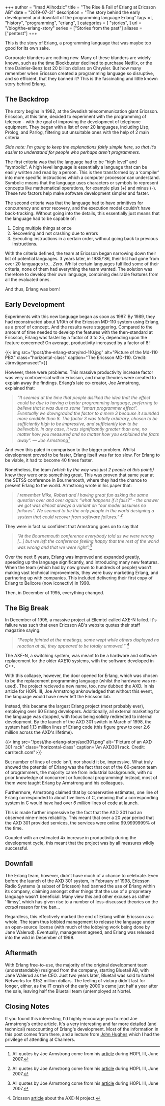 +++
author = "Imad Alihodzic"
title = "The Rise & Fall of Erlang at Ericsson AB"
date = "2019-07-31"
description = "The story behind the early development and downfall of the programming language Erlang"
tags = [
    "history",
    "programming",
    "erlang",
]
categories = [
    "stories",
]
url = "/blog/the-erlang-story"
series = ["Stories from the past"]
aliases = ["pentest"]
+++

This is the story of Erlang, a programming language that was maybe too good for its own sake.

<!--more-->

Corporate blunders are nothing new. Many of these blunders are widely known, such as the time Blockbuster declined to purchase Netflix, or the time Daimler-Benz lost 20 billion dollars on Chrysler. But how many remember when Ericsson created a programming language so disruptive, and so efficient, that they banned it? This is the fascinating and little known story behind Erlang.

## The Backdrop

The story begins in 1982, at the Swedish telecommunication giant Ericsson. Ericsson, at this time, decided to experiment with the programming of telecom - with the goal of improving the development of telephone equipment.
They began with a list of over 20 languages, including Lisp, Prolog, and Parlog, filtering out unsuitable ones with the help of 2 main criteria.

_Side note: I’m going to keep the explanations fairly simple here, so that it’s easier to understand for people who perhaps aren’t programmers._

The first criteria was that the language had to be “high level” and “symbolic”. A high level language is essentially a language that can be easily written and read by a person. This is then transformed by a ‘compiler’ into more specific instructions which a computer processor can understand. Symbolic means that the language uses characters or symbols to represent concepts like mathematical operations, for example plus (+) and minus (-). These two factors help make software development simpler and faster.

The second criteria was that the language had to have primitives for concurrency and error recovery, and the execution model couldn’t have back-tracking. Without going into the details, this essentially just means that the language had to be capable of:

1. Doing multiple things at once
2. Recovering and not crashing due to errors
3. Executing instructions in a certain order, without going back to previous instructions.

With the criteria defined, the team at Ericsson began narrowing down their list of potential languages. 3 years later, in 1985/'86, their list had gone from over 20 languages to… _Zero_. Whilst certain languages fulfilled some of their criteria, none of them had everything the team wanted. The solution was therefore to develop their own language, combining desirable features from all the evaluated ones.

And thus, Erlang was born!

## Early Development

Experiments with this new language began as soon as 1987. By 1989, they had reconstructed about 1/10th of the Ericsson MD-110 system using Erlang, as a proof of concept. And the results were staggering. Compared to the amount of time needed to develop the features with the then-standard at Ericsson, Erlang was faster by a factor of 3 to 25, depending upon the feature concerned! On average, productivity increased by a factor of 8!

{{< img src="/post/the-erlang-story/md-110.jpg" alt="Picture of the Md-110 PBX" class="horizontal-class" caption="The Ericsson MD-110. Credit: Järnvägsmuseet">}}

However, there were problems. This massive productivity increase factor was very controversial within Ericsson, and many theories were created to explain away the findings. Erlang’s late co-creator, Joe Armstrong, explained that:

> _“It seemed at the time that people disliked the idea that the effect could be due to having a better programming language, preferring to believe that it was due to some “smart programmer effect”. Eventually we downgraded the factor to a mere 3 because it sounded more credible than 8. The factor 3 was totally arbitrary, chosen to be sufficiently high to be impressive, and sufficiently low to be believable. In any case, it was significantly greater than one, no matter how you measured and no matter how you explained the facts away”._
> — <cite>Joe Armstrong[^1]</cite>

> [^1]: All quotes by Joe Armstrong come from his [article](https://dl.acm.org/doi/10.1145/1238844.1238850) during HOPL III, June 2007.

And even this paled in comparison to the bigger problem. Whilst development proved to be faster, Erlang itself was far too slow. For Erlang to be viable, it had to become 40 times faster.

Nonetheless, the team _(which by the way was just 2 people at this point!)_ knew they were onto something great. This was proven that same year at the SETSS conference in Bournemouth, where they had the chance to present Erlang to the world. Armstrong wrote in his paper that:

> _I remember Mike, Robert and I having great fun asking the same question over and over again: “what happens if it fails?” - the answer we got was almost always a variant on “our model assumes no failures". We seemed to be the only people in the world designing a system that could recover from software failures.”_ <cite>[^1]</cite>

They were in fact so confident that Armstrong goes on to say that

> _“At the Bournemouth conference everybody told us we were wrong […] but we left the conference feeling happy that the rest of the world was wrong and that we were right”._<cite>[^1]</cite>

Over the next 6 years, Erlang was improved and expanded greatly, speeding up the language significantly, and introducing many new features. When the team (which had by now grown to hundreds of people) wasn’t making vast technical improvements, they were busy marketing Erlang, and partnering up with companies. This included delivering their first copy of Erlang to Bellcore (now iconectiv) in 1990.

Then, in December of 1995, everything changed.

## The Big Break

In December of 1995, a massive project at Ellemtel called AXE-N failed. It's failure was such that even Ericsson AB's website quotes their staff magazine saying:

> _“People fainted at the meetings, some wept while others displayed no reaction at all; they appeared to be totally unmoved.”_ <cite>[^2]</cite>

> [^2]: Ericsson [article](https://www.ericsson.com/en/about-us/history/changing-the-world/big-bang/axe-n) about the AXE-N project.

The AXE-N, a switching system, was meant to be a hardware and software replacement for the older AXE10 systems, with the software developed in C++.

With this collapse, however, the door opened for Erlang, which was chosen to be the replacement programming language (whilst the hardware was re-used). The project recieved a new name, too, now dubbed the AXD. In his article for HOPL III, Joe Armstrong anknowledged that without this event, the language would have never left the Ericsson lab.

Instead, this became the largest Erlang project (most probably ever), employing over 60 Erlang developers. Additionally, all external marketing for the language was stopped, with focus being solidly redirected to internal development. By the launch of the AXD 301 switch in March of 1998, the system had 1,13 million lines of Erlang code (this figure grew to over 2.6 million across the AXD's lifetime).

{{< img src="/post/the-erlang-story/axd301.png" alt="Picture of an AXD 301 rack" class="horizontal-class" caption="An AXD301 rack. Credit: carritech.com">}}

But number of lines of code isn't, nor should it be, impressive. What truly showed the potential of Erlang was the fact that out of the 60-person team of programmers, the majority came from industrial backgrounds, with no prior knowledge of concurrent or functional programming! Instead, most of them were taught Erlang by Armstrong and his colleagues.

Furthermore, Armstrong claimed that by conservative estimates, one line of Erlang corresponded to about five lines of C, meaning that a corresponding system in C would have had over _6 million_ lines of code at launch.

This is made further impressive by the fact that the AXD 301 had an observed nine-nines reliability. This meant that over a 20 year period that the AXD 301 provided services, the services were online 99.9999999% of the time.

Coupled with an estimated 4x increase in productivity during the development cycle, this meant that the project was by all measures wildly successful.

## Downfall

The Erlang team, however, didn't have much of a chance to celebrate. Even before the launch of the AXD 301 system, in February of 1998, Ericsson Radio Systems (a subset of Ericsson) had banned the use of Erlang within its company, claiming amongst other things that the use of a proprietary language wasn't beneficial. Many view this and other excuses as rather 'flimsy', which has given rise to a number of less-discussed theories on the _actual_ reason for the ban...

Regardless, this effectively marked the end of Erlang within Ericsson as a whole. The team thus lobbied management to release the language under an open-source license (with much of the lobbying work being done by Jane Walerud). Eventually, management agreed, and Erlang was released into the wild in December of 1998.

## Aftermath

With Erlang free-to-use, the majority of the original development team (understandably) resigned from the company, starting Bluetail AB, with Jane Walerud as the CEO. Just two years later, Bluetail was sold to Nortel Networks for $152 million dollars. The feeling of victory didn't last for longer, either, as the IT crash of the early 2000's came just half a year after the sale, leaving half the Bluetail team (un)employed at Nortel.

## Closing Notes

If you found this interesting, I'd highly encourage you to read Joe Armstrong's entire article. It's a very interesting and far more detailed (and technical) reaccounting of Erlang's development. Most of the information in this post comes from there, and a lecture from [John Hughes](<https://en.wikipedia.org/wiki/John_Hughes_(computer_scientist)>) which I had the privilege of attending at Chalmers.
